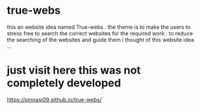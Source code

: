 # true-webs
this an website idea named True-webs . the theme is to make the users to stress free to search the correct websites for the required work . to reduce the searching of the websites and guide them  i thought of this website idea ...
# just visit here this was not completely developed 
 https://pinnasi09.github.io/true-webs/ 
 
